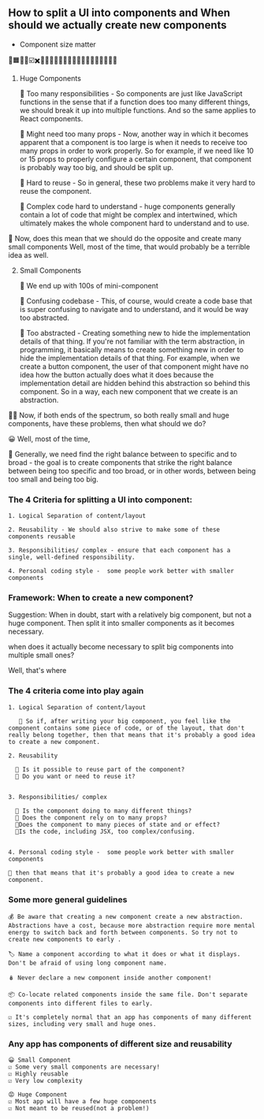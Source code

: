 ## How to split a UI into components and When should we actually create new components

- Component size matter

🔸🟧🔴🔘☑️✖️🫤😡🤕🤢🤒😵‍💫🥴😠😀😄😃🤔😑😏😮🤐

1. Huge Components

   🚫 Too many responsibilities - So components are just like JavaScript functions in the sense that if a function does too many different things, we should break it up into multiple functions. And so the same applies to React components.

   🚫 Might need too many props - Now, another way in which it becomes apparent that a component is too large is when it needs to receive too many props in order to work properly. So for example, if we need like 10 or 15 props to properly configure a certain component, that component is probably way too big, and should be split up.

   🚫 Hard to reuse - So in general, these two problems make it very hard to reuse the component.

   🚫 Complex code hard to understand - huge components generally contain a lot of code that might be complex and intertwined, which ultimately makes the whole component hard to understand and to use.

🥴 Now, does this mean that we should do the opposite and create many small components Well, most of the time, that would probably be a terrible idea as well.

2. Small Components

   🚫 We end up with 100s of mini-component

   🚫 Confusing codebase - This, of course, would create a code base that is super confusing to navigate and to understand, and it would be way too abstracted.

   🚫 Too abstracted - Creating something new to hide the implementation details of that thing. If you're not familiar with the term abstraction, in programming, it basically means to create something new in order to hide the implementation details of that thing. For example, when we create a button component, the user of that component might have no idea how the button actually does what it does because the implementation detail are hidden behind this abstraction so behind this component. So in a way, each new component that we create is an abstraction.

😵‍💫 Now, if both ends of the spectrum, so both really small and huge components, have these problems, then what should we do?

😀 Well, most of the time,

🤔 Generally, we need find the right balance between to specific and to broad - the goal is to create components that strike the right balance between being too specific and too broad, or in other words, between being too small and being too big.

### The 4 Criteria for splitting a UI into component:

    1. Logical Separation of content/layout

    2. Reusability - We should also strive to make some of these components reusable

    3. Responsibilities/ complex - ensure that each component has a single, well-defined responsibility.

    4. Personal coding style -  some people work better with smaller components

### Framework: When to create a new component?

Suggestion: When in doubt, start with a relatively big component, but not a huge component. Then split it into smaller components as it becomes necessary.

when does it actually become necessary to split big components into multiple small ones?

Well, that's where

### The 4 criteria come into play again

    1. Logical Separation of content/layout

       🔘 So if, after writing your big component, you feel like the component contains some piece of code, or of the layout, that don't really belong together, then that means that it's probably a good idea to create a new component.

    2. Reusability

      🔘 Is it possible to reuse part of the component?
      🔘 Do you want or need to reuse it?


    3. Responsibilities/ complex

      🔘 Is the component doing to many different things?
      🔘 Does the component rely on to many props?
      🔘Does the component to many pieces of state and or effect?
      🔘Is the code, including JSX, too complex/confusing.


    4. Personal coding style -  some people work better with smaller components

    🤔 then that means that it's probably a good idea to create a new component.

### Some more general guidelines

    💰 Be aware that creating a new component create a new abstraction. Abstractions have a cost, because more abstraction require more mental energy to switch back and forth between components. So try not to create new components to early .

    🏷️ Name a component according to what it does or what it displays. Don't be afraid of using long component name.

    🪆 Never declare a new component inside another component!

    📦 Co-locate related components inside the same file. Don't separate components into different files to early.

    ☑️ It's completely normal that an app has components of many different sizes, including very small and huge ones.

### Any app has components of different size and reusability

    😀 Small Component
    ☑️ Some very small components are necessary!
    ☑️ Highly reusable
    ☑️ Very low complexity

    😡 Huge Component
    ☑️ Most app will have a few huge components
    ☑️ Not meant to be reused(not a problem!)
